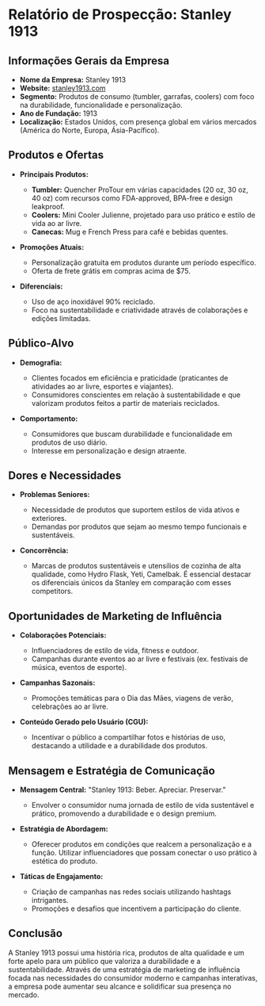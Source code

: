 # Relatório de Prospecção: Stanley 1913

## Informações Gerais da Empresa
- **Nome da Empresa:** Stanley 1913
- **Website:** [stanley1913.com](http://www.stanley1913.com)
- **Segmento:** Produtos de consumo (tumbler, garrafas, coolers) com foco na durabilidade, funcionalidade e personalização.
- **Ano de Fundação:** 1913
- **Localização:** Estados Unidos, com presença global em vários mercados (América do Norte, Europa, Ásia-Pacífico).
  
## Produtos e Ofertas
- **Principais Produtos:**
  - **Tumbler:** Quencher ProTour em várias capacidades (20 oz, 30 oz, 40 oz) com recursos como FDA-approved, BPA-free e design leakproof.
  - **Coolers:** Mini Cooler Julienne, projetado para uso prático e estilo de vida ao ar livre.
  - **Canecas:** Mug e French Press para café e bebidas quentes.

- **Promoções Atuais:**
  - Personalização gratuita em produtos durante um período específico.
  - Oferta de frete grátis em compras acima de $75.
  
- **Diferenciais:**
  - Uso de aço inoxidável 90% reciclado.
  - Foco na sustentabilidade e criatividade através de colaborações e edições limitadas.

## Público-Alvo
- **Demografia:** 
  - Clientes focados em eficiência e praticidade (praticantes de atividades ao ar livre, esportes e viajantes).
  - Consumidores conscientes em relação à sustentabilidade e que valorizam produtos feitos a partir de materiais reciclados.

- **Comportamento:**
  - Consumidores que buscam durabilidade e funcionalidade em produtos de uso diário.
  - Interesse em personalização e design atraente.

## Dores e Necessidades
- **Problemas Seniores:**
  - Necessidade de produtos que suportem estilos de vida ativos e exteriores.
  - Demandas por produtos que sejam ao mesmo tempo funcionais e sustentáveis.

- **Concorrência:**
  - Marcas de produtos sustentáveis e utensílios de cozinha de alta qualidade, como Hydro Flask, Yeti, Camelbak. É essencial destacar os diferenciais únicos da Stanley em comparação com esses competitors.

## Oportunidades de Marketing de Influência
- **Colaborações Potenciais:**
  - Influenciadores de estilo de vida, fitness e outdoor.
  - Campanhas durante eventos ao ar livre e festivais (ex. festivais de música, eventos de esporte).

- **Campanhas Sazonais:**
  - Promoções temáticas para o Dia das Mães, viagens de verão, celebrações ao ar livre.

- **Conteúdo Gerado pelo Usuário (CGU):**
  - Incentivar o público a compartilhar fotos e histórias de uso, destacando a utilidade e a durabilidade dos produtos.

## Mensagem e Estratégia de Comunicação
- **Mensagem Central:**
  "Stanley 1913: Beber. Apreciar. Preservar." 
  - Envolver o consumidor numa jornada de estilo de vida sustentável e prático, promovendo a durabilidade e o design premium.

- **Estratégia de Abordagem:**
  - Oferecer produtos em condições que realcem a personalização e a função. Utilizar influenciadores que possam conectar o uso prático à estética do produto.

- **Táticas de Engajamento:**
  - Criação de campanhas nas redes sociais utilizando hashtags intrigantes.
  - Promoções e desafios que incentivem a participação do cliente.

## Conclusão
A Stanley 1913 possui uma história rica, produtos de alta qualidade e um forte apelo para um público que valoriza a durabilidade e a sustentabilidade. Através de uma estratégia de marketing de influência focada nas necessidades do consumidor moderno e campanhas interativas, a empresa pode aumentar seu alcance e solidificar sua presença no mercado.